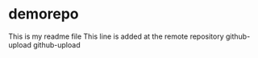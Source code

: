 # demorepo
This is my readme file
This line is added at the remote repository
github-upload
github-upload
